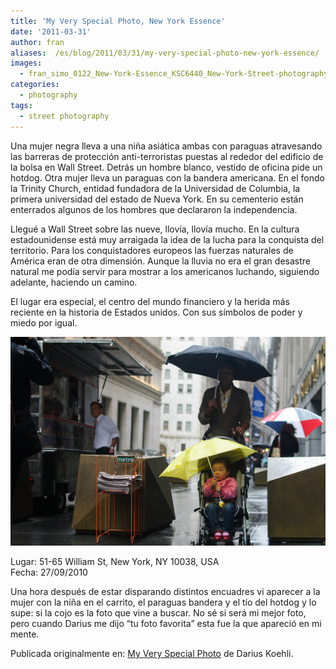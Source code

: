 ```yaml
---
title: 'My Very Special Photo, New York Essence'
date: '2011-03-31'
author: fran
aliases:  /es/blog/2011/03/31/my-very-special-photo-new-york-essence/
images:
  - fran_simo_0122_New-York-Essence_KSC6440_New-York-Street-photography-street-portraits-Umbrella-Wall-Street.jpg
categories:
  - photography
tags:
  - street photography
---
```


Una mujer negra lleva a una niña asiática ambas con paraguas atravesando las barreras de protección anti-terroristas puestas al rededor del edificio de la bolsa en Wall Street. Detrás un hombre blanco, vestido de oficina pide un hotdog. Otra mujer lleva un paraguas con la bandera americana. En el fondo la Trinity Church, entidad fundadora de la Universidad de Columbia, la primera universidad del estado de Nueva York. En su cementerio están enterrados algunos de los hombres que declararon la independencia.

Llegué a Wall Street sobre las nueve, llovía, llovía mucho. En la cultura estadounidense está muy arraigada la idea de la lucha para la conquista del territorio. Para los conquistadores europeos las fuerzas naturales de América eran de otra dimensión. Aunque la lluvia no era el gran desastre natural me podía servir para mostrar a los americanos luchando, siguiendo adelante, haciendo un camino.

El lugar era especial, el centro del mundo financiero y la herida más reciente en la historia de Estados unidos. Con sus símbolos de poder y miedo por igual.

![Lugar: 51-65 William St, New York, NY 10038, USA Fecha: 27/09/2010](fran_simo_0122_New-York-Essence_KSC6440_New-York-Street-photography-street-portraits-Umbrella-Wall-Street.jpg)

Lugar: 51-65 William St, New York, NY 10038, USA  
Fecha: 27/09/2010

Una hora después de estar disparando distintos encuadres vi aparecer a la mujer con la niña en el carrito, el paraguas bandera y el tío del hotdog y lo supe: si la cojo es la foto que vine a buscar. No sé si será mi mejor foto, pero cuando Darius me dijo “tu foto favorita” esta fue la que apareció en mi mente.

Publicada originalmente en: [My Very Special Photo](http://myveryspecialphoto.com/2011/03/28/fran-simo/) de Darius Koehli.
